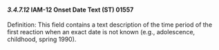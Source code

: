 #### *3.4.7.12* IAM-12 Onset Date Text (ST) 01557

Definition: This field contains a text description of the time period of the first reaction when an exact date is not known (e.g., adolescence, childhood, spring 1990).
